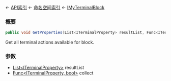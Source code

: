 ← [API索引](Api-Index) ← [命名空间索引](Namespace-Index) ← [IMyTerminalBlock](Sandbox.ModAPI.Ingame.IMyTerminalBlock)

### 概要

```csharp
public void GetProperties(List<ITerminalProperty> resultList, Func<ITerminalProperty, bool> collect = null)
```

Get all terminal actions available for block.

### 参数

* [List&lt;ITerminalProperty&gt;](https://docs.microsoft.com/en-us/dotnet/api/System.Collections.Generic.List-1?view=netframework-4.6) resultList
* [Func&lt;ITerminalProperty, bool&gt;](https://docs.microsoft.com/en-us/dotnet/api/System.Func-2?view=netframework-4.6) collect
